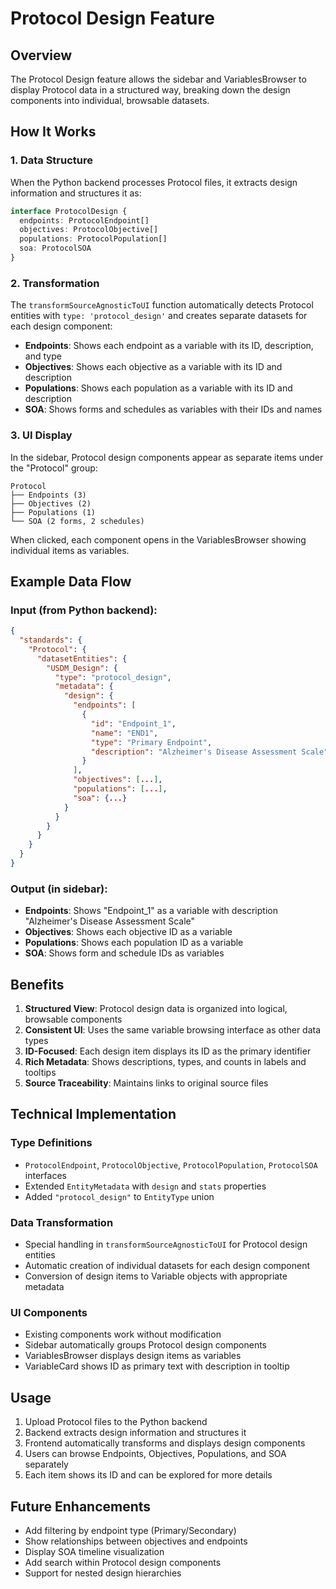 # Protocol Design Feature

## Overview

The Protocol Design feature allows the sidebar and VariablesBrowser to display Protocol data in a structured way, breaking down the design components into individual, browsable datasets.

## How It Works

### 1. Data Structure

When the Python backend processes Protocol files, it extracts design information and structures it as:

```typescript
interface ProtocolDesign {
  endpoints: ProtocolEndpoint[]
  objectives: ProtocolObjective[]
  populations: ProtocolPopulation[]
  soa: ProtocolSOA
}
```

### 2. Transformation

The `transformSourceAgnosticToUI` function automatically detects Protocol entities with `type: 'protocol_design'` and creates separate datasets for each design component:

- **Endpoints**: Shows each endpoint as a variable with its ID, description, and type
- **Objectives**: Shows each objective as a variable with its ID and description  
- **Populations**: Shows each population as a variable with its ID and description
- **SOA**: Shows forms and schedules as variables with their IDs and names

### 3. UI Display

In the sidebar, Protocol design components appear as separate items under the "Protocol" group:

```
Protocol
├── Endpoints (3)
├── Objectives (2) 
├── Populations (1)
└── SOA (2 forms, 2 schedules)
```

When clicked, each component opens in the VariablesBrowser showing individual items as variables.

## Example Data Flow

### Input (from Python backend):
```json
{
  "standards": {
    "Protocol": {
      "datasetEntities": {
        "USDM_Design": {
          "type": "protocol_design",
          "metadata": {
            "design": {
              "endpoints": [
                {
                  "id": "Endpoint_1",
                  "name": "END1", 
                  "type": "Primary Endpoint",
                  "description": "Alzheimer's Disease Assessment Scale"
                }
              ],
              "objectives": [...],
              "populations": [...],
              "soa": {...}
            }
          }
        }
      }
    }
  }
}
```

### Output (in sidebar):
- **Endpoints**: Shows "Endpoint_1" as a variable with description "Alzheimer's Disease Assessment Scale"
- **Objectives**: Shows each objective ID as a variable
- **Populations**: Shows each population ID as a variable  
- **SOA**: Shows form and schedule IDs as variables

## Benefits

1. **Structured View**: Protocol design data is organized into logical, browsable components
2. **Consistent UI**: Uses the same variable browsing interface as other data types
3. **ID-Focused**: Each design item displays its ID as the primary identifier
4. **Rich Metadata**: Shows descriptions, types, and counts in labels and tooltips
5. **Source Traceability**: Maintains links to original source files

## Technical Implementation

### Type Definitions
- `ProtocolEndpoint`, `ProtocolObjective`, `ProtocolPopulation`, `ProtocolSOA` interfaces
- Extended `EntityMetadata` with `design` and `stats` properties
- Added `"protocol_design"` to `EntityType` union

### Data Transformation
- Special handling in `transformSourceAgnosticToUI` for Protocol design entities
- Automatic creation of individual datasets for each design component
- Conversion of design items to Variable objects with appropriate metadata

### UI Components
- Existing components work without modification
- Sidebar automatically groups Protocol design components
- VariablesBrowser displays design items as variables
- VariableCard shows ID as primary text with description in tooltip

## Usage

1. Upload Protocol files to the Python backend
2. Backend extracts design information and structures it
3. Frontend automatically transforms and displays design components
4. Users can browse Endpoints, Objectives, Populations, and SOA separately
5. Each item shows its ID and can be explored for more details

## Future Enhancements

- Add filtering by endpoint type (Primary/Secondary)
- Show relationships between objectives and endpoints
- Display SOA timeline visualization
- Add search within Protocol design components
- Support for nested design hierarchies
